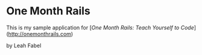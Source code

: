 # One Month Rails

This is my sample application for
[*One Month Rails: Teach Yourself to Code*] (http://onemonthrails.com)

by Leah Fabel